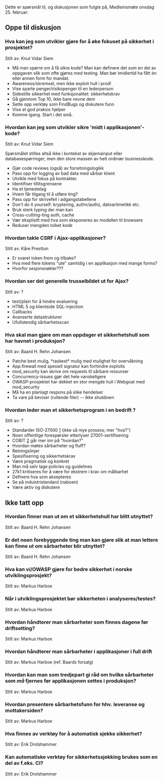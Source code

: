Dette er spørsmål til, og diskusjonen som fulgte på, Medlemsmøte onsdag
25. februar:

## Oppe til diskusjon

### Hva kan jeg som utvikler gjøre for å øke fokuset på sikkerhet i prosjektet?

Stilt av: Knut Vidar Siem

  - Må man spørre om å få sikre kode? Man kan definere det som en del av
    oppgaven slik som ofte gjøres med testing. Man bør imidlertid ha
    fått én eller annen form for mandat.
  - Awareness/skremsel, men ikke exploit hull i prod\!
  - Vise sparte penger/risikopenger til en lederperson
  - Sidestille sikkerhet med funksjonalitet: sikkerhetskrav
  - Gå gjennom Top 10, ikke bare nevne dem
  - Sette opp verktøy som FindBugs og diskutere funn
  - Vise at god praksis hjelper
  - Komme igang. Start i det små.

### Hvordan kan jeg som utvikler sikre 'midt i applikasjonen'-kode?

Stilt av: Knut Vidar Siem

Spørsmålet stilles altså ikke i kontekst av skjemainput eller
databasespørringer, men den store massen av helt ordinær businesskode.

  - Gjør code reviews (også) av forretningslogikk
  - Pass opp for logging av bad data med sårbar klient
  - Utvikle med fokus på kontrakter.
  - Identifiser tillitsgrensene
  - Ha et tjenestelag
  - Hvem får tilgang til å utføre ting?
  - Pass opp for skrivefeil i adgangstabellene
  - Don't do it yourself: kryptering, authn/authz, datoaritmetikk etc.
  - Bruk sterk typing der man kan
  - Cross-cutting-ting auth, cache
  - Vær eksplisitt med hva som eksponeres av modellen til browsere
  - Reduser mengden tolket kode

### Hvordan takle CSRF i Ajax-applikasjoner?

Stilt av: Kåre Presttun

  - Er svaret token frem og tilbake?
  - Hva med flere tokens "ute" samtidig i en applikasjon med mange
    forms?
  - Hvorfor sesjonsnøkler???

### Hvordan ser det generelle trusselbildet ut for Ajax?

Stilt av: ?

  - text/plain for å hindre evaluering
  - HTML 5 og klientside SQL-injection
  - Callbacks
  - Avanserte datastrukturer
  - Ufullstendig sårbarhetsscan

### Hva skal man gjøre om man oppdager et sikkerhetshull som har havnet i produksjon?

Stilt av: Baard H. Rehn Johansen

  - Patche best mulig, \*raskest\* mulig med mulighet for overvåkning
  - App.firewall med spesiell signatur kan forhindre exploits
  - mod_security kan skrive om requests til sårbare ressurser
  - Concurrency-issues gjør det hele vanskeligere
  - OWASP-prosjektet har dekket en stor mengde hull i Webgoat med
    mod_security
  - Må ha en planlagt respons på slike hendelser
  - Ta vare på beviser (rullende filer) -- ikke shutdown

### Hvordan leder man et sikkerhetsprogram i en bedrift ?

Stilt av: ?

  - Standarder ISO-27000
    [1](http://en.wikipedia.org/wiki/ISO/IEC_27000-series) (ikke så mye
    prosess; mer "hva?")
  - Noen offentlige forespørsler etterlyser 27001-sertifisering
  - COBIT [2](http://en.wikipedia.org/wiki/COBIT) går mer inn på
    "hvordan?"
  - Hvordan møtes sårbarheter og fluff?
  - Retningslinjer
  - Spesifisering og sikkerhetskrav
  - Være pragmatisk og konkret
  - Man må selv lage policies og guidelines
  - 27k1 kritiseres for å være for ekstrem i krav om målbarhet
  - Definere hva som aksepteres
  - Se på induistristandard (naboen)
  - Være aktiv og diskutere

## Ikke tatt opp

### Hvordan finner man ut om et sikkerhetshull har blitt utnyttet?

Stilt av: Baard H. Rehn Johansen

### Er det noen forebyggende ting man kan gjøre slik at man lettere kan finne ut om sårbarheter blir utnyttet?

Stilt av: Baard H. Rehn Johansen

### Hva kan vi/OWASP gjøre for bedre sikkerhet i norske utviklingsprosjekt?

Stilt av: Markus Harboe

### Når i utviklingsprosjektet bør sikkerheten i analyseres/testes?

Stilt av: Markus Harboe

### Hvordan håndterer man sårbarheter som finnes dagene før driftsetting?

Stilt av: Markus Harboe

### Hvordan håndterer man sårbarheter i applikasjoner i full drift

Stilt av: Markus Harboe (ref. Baards forsalg)

### Hvordan kan man som tredjepart gi råd om hvilke sårbarheter som *må* fjernes før applikasjonen settes i produksjon?

Stilt av: Markus Harboe

### Hvordan presentere sårbarhetsfunn for hhv. leveranse og mottakersiden?

Stilt av: Markus Harboe

### Hva finnes av verktøy for å automatisk sjekke sikkerhet?

Stilt av: Erik Drolshammer

### Kan automatiske verktøy for sikkerhetssjekking brukes som en del av f.eks. CI?

Stilt av: Erik Drolshammer